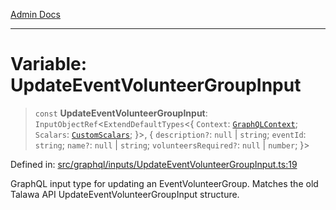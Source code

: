 [Admin Docs](/)

***

# Variable: UpdateEventVolunteerGroupInput

> `const` **UpdateEventVolunteerGroupInput**: `InputObjectRef`\<`ExtendDefaultTypes`\<\{ `Context`: [`GraphQLContext`](../../../context/type-aliases/GraphQLContext.md); `Scalars`: [`CustomScalars`](../../../scalars/type-aliases/CustomScalars.md); \}\>, \{ `description?`: `null` \| `string`; `eventId`: `string`; `name?`: `null` \| `string`; `volunteersRequired?`: `null` \| `number`; \}\>

Defined in: [src/graphql/inputs/UpdateEventVolunteerGroupInput.ts:19](https://github.com/Sourya07/talawa-api/blob/61a1911602b2f0aac7635e08ae2918f4f768e8ff/src/graphql/inputs/UpdateEventVolunteerGroupInput.ts#L19)

GraphQL input type for updating an EventVolunteerGroup.
Matches the old Talawa API UpdateEventVolunteerGroupInput structure.
